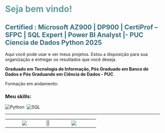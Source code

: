 <h1 style="color: #5e9ca0;">Seja bem vindo!</h1>
<h2 style="color: #2e6c80;">Certified : Microsoft AZ900 | DP900 | CertiProf &ndash; SFPC | SQL Expert | Power BI Analyst |- PUC Ciencia de Dados Python 2025</h2>
<p>Aqui voc&ecirc; pode usar e ver meus projetos. Estou a disposi&ccedil;&atilde;o para sua organiza&ccedil;&atilde;o e entregar os resutlados que voc&ecirc; deseja.</p>
<p><strong>Graduado em Tecnologia de Informa&ccedil;&atilde;o, P&oacute;s Graduado em Banco de Dados e P&oacute;s Graduando em Ci&ecirc;ncia de Dados - PUC</strong></p>
Formação em andamento:

 ### Meu skills:
 ![Python](https://img.shields.io/badge/Python-3776AB?style=for-the-badge&logo=python&logoColor=white)&nbsp; ![SQL](https://img.shields.io/badge/-SQL-0D1117?style=for-the-badge&logo=sql&labelColor=0D1117)&nbsp;

<hr />
<!--Inicio do botao -->
<table width="257" border="0" align="center">
  <tr>
    <td width="110" align="center" valign="middle"><a href="mailto:eduardophilomeno@gmail.com">
<img src="https://img.shields.io/badge/Gmail-D14836?style=for-the-badge&logo=gmail&logoColor=white"/>
</a></td> <td width="6" align="center" valign="middle" >||</td>
    <td width="127" align="center" valign="middle"><a href="www.linkedin.com/in/eduardo-philomeno"><img src="https://img.shields.io/badge/LinkedIn-0077B5?style=for-the-badge&logo=linkedin&logoColor=white"></a></td>
    
     
  </tr>
 
  
<!--Fim do botao -->

